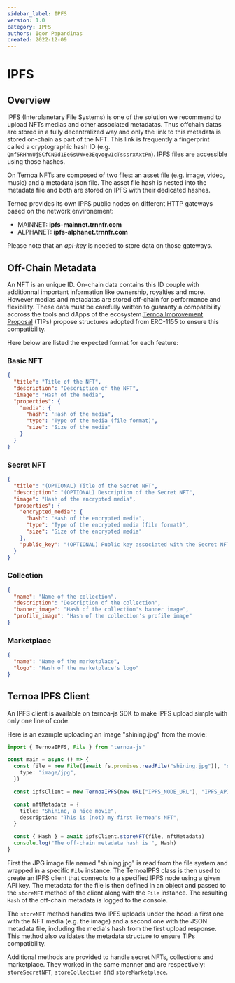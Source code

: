 ```yaml
---
sidebar_label: IPFS
version: 1.0
category: IPFS
authors: Igor Papandinas
created: 2022-12-09
---
```


# IPFS

## Overview

IPFS (Interplanetary File Systems) is one of the solution we recommend to upload NFTs medias and other associated metadatas. Thus offchain datas are stored in a fully decentralized way and only the link to this metadata is stored on-chain as part of the NFT. This link is frequently a fingerprint called a cryptographic hash ID (e.g. `Qmf5RHhnUjSCfCN9d1Ee6sUWxe3Eqvogw1cTsssrxAxtPn`). IPFS files are accessible using those hashes.

On Ternoa NFTs are composed of two files: an asset file (e.g. image, video, music) and a metadata json file. The asset file hash is nested into the metadata file and both are stored on IPFS with their dedicated hashes.

Ternoa provides its own IPFS public nodes on different HTTP gateways based on the network environement:

- MAINNET: **ipfs-mainnet.trnnfr.com**
- ALPHANET: **ipfs-alphanet.trnnfr.com**

Please note that an _api-key_ is needed to store data on those gateways.

## Off-Chain Metadata

An NFT is an unique ID. On-chain data contains this ID couple with additionnal important information like ownership, royalties and more. However medias and metadatas are stored off-chain for performance and flexibility. These data must be carefully written to guaranty a compatibility accross the tools and dApps of the ecosystem.[Ternoa Improvement Proposal](https://github.com/capsule-corp-ternoa/ternoa-proposals/tree/main/TIPs) (TIPs) propose structures adopted from ERC-1155 to ensure this compatibility.

Here below are listed the expected format for each feature:

### Basic NFT

```json
{
  "title": "Title of the NFT",
  "description": "Description of the NFT",
  "image": "Hash of the media",
  "properties": {
    "media": {
      "hash": "Hash of the media",
      "type": "Type of the media (file format)",
      "size": "Size of the media"
    }
  }
}
```

### Secret NFT

```json
{
  "title": "(OPTIONAL) Title of the Secret NFT",
  "description": "(OPTIONAL) Description of the Secret NFT",
  "image": "Hash of the encrypted media",
  "properties": {
    "encrypted_media": {
      "hash": "Hash of the encrypted media",
      "type": "Type of the encrypted media (file format)",
      "size": "Size of the encrypted media"
    },
    "public_key": "(OPTIONAL) Public key associated with the Secret NFT"
  }
}
```

### Collection

```json
{
  "name": "Name of the collection",
  "description": "Description of the collection",
  "banner_image": "Hash of the collection's banner image",
  "profile_image": "Hash of the collection's profile image"
}
```

### Marketplace

```json
{
  "name": "Name of the marketplace",
  "logo": "Hash of the marketplace's logo"
}
```

## Ternoa IPFS Client

An IPFS client is available on ternoa-js SDK to make IPFS upload simple with only one line of code.

Here is an example uploading an image "shining.jpg" from the movie:

```typescript
import { TernoaIPFS, File } from "ternoa-js"

const main = async () => {
  const file = new File([await fs.promises.readFile("shining.jpg")], "shining.jpg", {
    type: "image/jpg",
  })

  const ipfsClient = new TernoaIPFS(new URL("IPFS_NODE_URL"), "IPFS_API_KEY")

  const nftMetadata = {
    title: "Shining, a nice movie",
    description: "This is (not) my first Ternoa's NFT",
  }

  const { Hash } = await ipfsClient.storeNFT(file, nftMetadata)
  console.log("The off-chain metadata hash is ", Hash)
}
```

First the JPG image file named "shining.jpg" is read from the file system and wrapped in a specific `File` instance. The TernoaIPFS class is then used to create an IPFS client that connects to a specified IPFS node using a given API key. The metadata for the file is then defined in an object and passed to the `storeNFT` method of the client along with the `File` instance. The resulting `Hash` of the off-chain metadata is logged to the console.

The `storeNFT` method handles two IPFS uploads under the hood: a first one with the NFT media (e.g. the image) and a second one with the JSON metadata file, including the media's hash from the first upload response. This method also validates the metadata structure to ensure TIPs compatibility.

Additional methods are provided to handle secret NFTs, collections and marketplace. They worked in the same manner and are respectively: `storeSecretNFT`, `storeCollection` and `storeMarketplace`.
